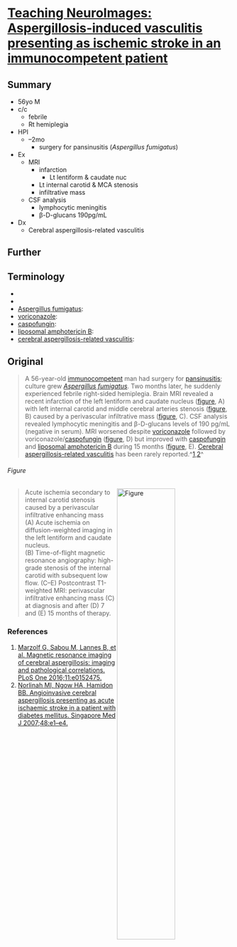 <!--
Filename: 	2019-05-27_56M.md
Project: 	/Users/shume/Developer/physician/Neurol/TNI
Author: 	shumez <https://github.com/shumez>
Created: 	2019-05-28 13:57:3
Modified: 	2019-05-31 15:20:49
-----
Copyright (c) 2019 shumez
-->

# [Teaching NeuroImages: Aspergillosis-induced vasculitis presenting as ischemic stroke in an immunocompetent patient][2019_LortholaryOlivier_KleinIsabelle_LebauxDavid]

## Summary

* 56yo M
* c/c
    * febrile
    * Rt hemiplegia
* HPI
    * –2mo
        * surgery for pansinusitis (*Aspergillus fumigatus*)
* Ex
    * MRI
        * infarction
            * Lt lentiform & caudate nuc
        * Lt internal carotid & MCA stenosis
        * infiltrative mass
    * CSF analysis
        * lymphocytic meningitis
        * &beta;-D-glucans  190pg/mL
* Dx
    * Cerebral aspergillosis-related vasculitis

## Further

## Terminology

* [immunocompetent]: 正常な免疫反応を持っている
* [pansinusitis]: 汎副鼻腔炎
* [Aspergillus fumigatus]: 
* [voriconazole]: 
* [caspofungin]: 
* [liposomal amphotericin B]: 
* [cerebral aspergillosis-related vasculitis]: 

## Original

> A 56-year-old [immunocompetent] man had surgery for [pansinusitis]; culture grew *[Aspergillus fumigatus]*. Two months later, he suddenly experienced febrile right-sided hemiplegia. Brain MRI revealed a recent infarction of the left lentiform and caudate nucleus ([figure], A) with left internal carotid and middle cerebral arteries stenosis ([figure], B) caused by a perivascular infiltrative mass ([figure], C). CSF analysis revealed lymphocytic meningitis and β-D-glucans levels of 190 pg/mL (negative in serum). MRI worsened despite [voriconazole] followed by voriconazole/[caspofungin] ([figure], D) but improved with [caspofungin] and [liposomal amphotericin B] during 15 months ([figure], E). [Cerebral aspergillosis-related vasculitis] has been rarely reported.^[1],[2]^

###### Figure

[![Figure][fig]][fig]

> Acute ischemia secondary to internal carotid stenosis caused by a perivascular infiltrative enhancing mass  
> (A) Acute ischemia on diffusion-weighted imaging in the left lentiform and caudate nucleus.  
> (B) Time-of-flight magnetic resonance angiography: high-grade stenosis of the internal carotid with subsequent low flow. (C–E) Postcontrast T1-weighted MRI: perivascular infiltrative enhancing mass (C) at diagnosis and after (D) 7 and (E) 15 months of therapy.

### References

1. [Marzolf G, Sabou M, Lannes B, et al. Magnetic resonance imaging of cerebral aspergillosis: imaging and pathological correlations. PLoS One 2016;11:e0152475.][2016_SchenckM_SabouM_MarzolfG]
2. [Norlinah MI, Ngow HA, Hamidon BB. Angioinvasive cerebral aspergillosis presenting as acute ischaemic stroke in a patient with diabetes mellitus. Singapore Med J 2007;48:e1–e4.][2007_HamidonBB_NgowHA_NorlinahMI]

## 
[figure]: #figure
[1]: #references
[2]: #references

<!-- ref -->
[2019_LortholaryOlivier_KleinIsabelle_LebauxDavid]: https://n.neurology.org/content/92/22/e2618

[2016_SchenckM_SabouM_MarzolfG]: https://journals.plos.org/plosone/article?id=10.1371/journal.pone.0152475 "Marzolf, G., Sabou, M., Lannes, B., Cotton, F., Meyronet, D., Galanaud, D., Cottier, J.P., Grand, S., Desal, H., Kreutz, J. and Schenck, M., 2016. Magnetic resonance imaging of cerebral aspergillosis: imaging and pathological correlations. PLoS One, 11(4), p.e0152475."
[2007_HamidonBB_NgowHA_NorlinahMI]: http://www.smj.org.sg/sites/default/files/4801/4801cr1.pdf "Norlinah, M.I., Ngow, H.A. and Hamidon, B.B., 2007. Angioinvasive cerebral aspergillosis presenting as acute ischaemic stroke in a patient with diabetes mellitus. Singapore Med J, 48(1), pp.e1-e4."

<!-- fig -->
[fig]: https://n.neurology.org/content/neurology/92/22/e2618/F1.medium.gif ""

<!-- term -->
[immunocompetent]: #terminology "正常な免疫反応を持っている"
[pansinusitis]: #terminology "汎副鼻腔炎"
[Aspergillus fumigatus]: #terminology ""
[voriconazole]: #terminology ""
[caspofungin]: #terminology ""
[liposomal amphotericin B]: #terminology ""
[cerebral aspergillosis-related vasculitis]: #terminology ""

<style type="text/css">
	img{width: 51%; float: right;}
</style>